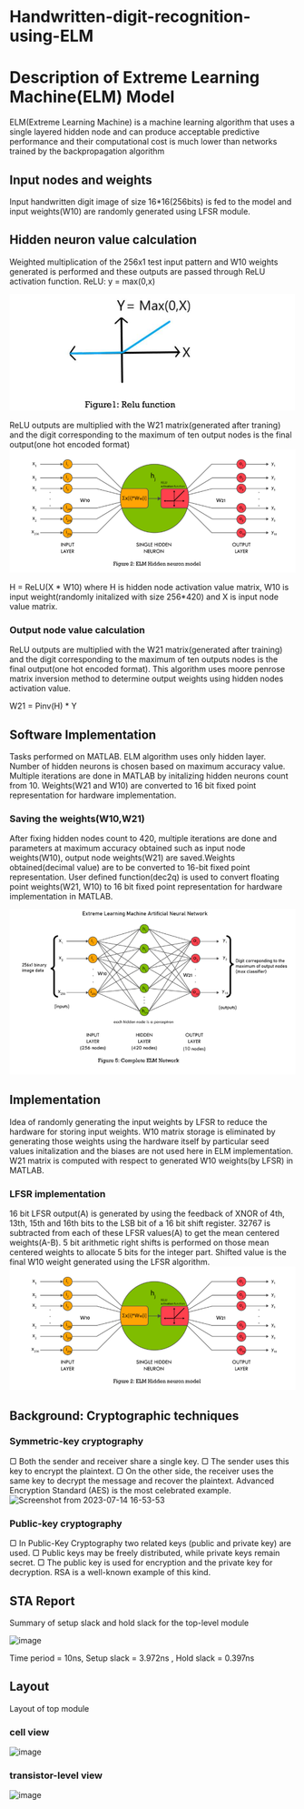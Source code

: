 # Handwritten-digit-recognition-using-ELM

# Description of Extreme Learning Machine(ELM) Model



ELM(Extreme Learning Machine) is a machine learning algorithm that uses a single layered hidden node and can produce acceptable predictive performance and their computational cost is much lower than networks trained by the backpropagation algorithm


## Input nodes and weights
  Input handwritten digit image of size 16*16(256bits) is fed to the model and input weights(W10) are randomly generated using LFSR module.
  ## Hidden neuron value calculation
  Weighted multiplication of the 256x1 test input pattern and W10 weights generated is performed and these outputs are passed through ReLU activation function.
  ReLU: y = max(0,x)
  
![image](pictures/relu.png)

  ReLU outputs are multiplied with the W21 matrix(generated after traning) and the digit corresponding to the maximum of ten output nodes is the final output(one hot encoded format)
![image](pictures/elm_model.png)

  H = ReLU(X * W10) where H is hidden node activation value matrix, W10 is input weight(randomly initalized with size 256*420) and X is input node value matrix.

### Output node value calculation
  ReLU outputs are multiplied with the W21 matrix(generated after training) and the digit corresponding to the maximum of ten outputs nodes is the final output(one hot encoded format). This algorithm uses moore penrose matrix inversion method to determine output weights using hidden nodes activation value.
   
   W21 = Pinv(H) * Y

  

## Software Implementation
Tasks performed on MATLAB.
ELM algorithm uses only hidden layer. Number of hidden neurons is chosen based on maximum accuracy value. Multiple iterations are done in MATLAB by initalizing hidden neurons count from 10. Weights(W21 and W10) are converted to 16 bit fixed point representation for hardware implementation.

### Saving the weights(W10,W21) 
After fixing hidden nodes count to 420, multiple iterations are done and parameters at maximum accuracy obtained such as input node weights(W10), output node weights(W21) are saved.Weights obtained(decimal value) are to be converted to 16-bit fixed point representation. User defined function(dec2q) is used to convert floating point weights(W21, W10) to 16 bit fixed point representation for hardware implementation in MATLAB.

![image](pictures/elm_network.png)

## Implementation 
Idea of randomly generating the input weights by LFSR to reduce the hardware for storing input weights. W10 matrix storage is eliminated by generating those weights using the hardware itself by particular seed values initalization and the biases are not used here in ELM implementation. W21 matrix is computed with respect to generated W10 weights(by LFSR) in MATLAB.
### LFSR implementation
16 bit LFSR output(A) is generated by using the feedback of XNOR of 4th, 13th, 15th and 16th bits to the LSB bit of a 16 bit shift register. 32767 is subtracted from each of these LFSR values(A) to get the mean centered weights(A-B). 5 bit arithmetic right shifts is performed on those mean centered weights to allocate 5 bits for the integer part. Shifted value is the final W10 weight generated using the LFSR algorithm.
![image](pictures/elm_model.png)
## Background: Cryptographic techniques 
### Symmetric-key cryptography
▢ Both the sender and receiver share a single key.
▢ The sender uses this key to encrypt the plaintext.
▢ On the other side, the receiver uses the same key to decrypt the message and recover
the plaintext. Advanced Encryption Standard (AES) is the most celebrated example.
![Screenshot from 2023-07-14 16-53-53](https://github.com/vendraDp/AES_Vendra_Durgaprasad-/assets/107578770/599d202f-4d52-44ff-9a80-fb58f4da752c)


### Public-key cryptography
▢ In Public-Key Cryptography two related keys (public and private key) are used.
▢ Public keys may be freely distributed, while private keys remain secret.
▢ The public key is used for encryption and the private key for decryption. RSA is a
well-known example of this kind.


## STA Report
Summary of setup slack and hold slack for the top-level module

![image](https://github.com/vendraDp/AES_Vendra_Durgaprasad-/assets/107578770/857a4f35-68e0-4192-9a39-addedaeb419d)


Time period = 10ns, Setup slack = 3.972ns , Hold slack = 0.397ns 


## Layout

Layout of top module 

### cell view

![image](https://github.com/vendraDp/AES_Vendra_Durgaprasad-/assets/107578770/9b794c14-7df3-4b7f-a1e4-921f91220b04)

### transistor-level view

![image](https://github.com/vendraDp/AES_Vendra_Durgaprasad-/assets/107578770/c4ea8e39-ac82-44cd-b24f-1f4ccf09a8ad)





